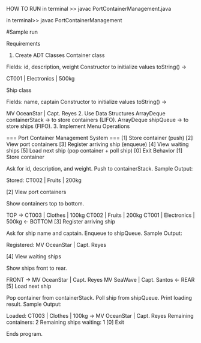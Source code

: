 HOW TO RUN 
in terminal >>  javac PortContainerManagement.java

in terminal>> javac PortContainerManagement




#Sample run

Requirements
1. Create ADT Classes
Container class

Fields: id, description, weight
Constructor to initialize values
toString() →
 
CT001 | Electronics | 500kg
 
Ship class

Fields: name, captain
Constructor to initialize values
toString() →
 
MV OceanStar | Capt. Reyes
2. Use Data Structures
ArrayDeque<Container> containerStack → to store containers (LIFO).
ArrayDeque<Ship> shipQueue → to store ships (FIFO).
3. Implement Menu Operations
 
=== Port Container Management System ===
[1] Store container (push)
[2] View port containers
[3] Register arriving ship (enqueue)
[4] View waiting ships
[5] Load next ship (pop container + poll ship)
[0] Exit
Behavior
[1] Store container

Ask for id, description, and weight.
Push to containerStack.
Sample Output:

 
Stored: CT002 | Fruits | 200kg
 
[2] View port containers

Show containers top to bottom.
 
TOP →
CT003 | Clothes     | 100kg
CT002 | Fruits      | 200kg
CT001 | Electronics | 500kg
← BOTTOM
[3] Register arriving ship

Ask for ship name and captain.
Enqueue to shipQueue.
Sample Output:

 
Registered: MV OceanStar | Capt. Reyes
 
[4] View waiting ships

Show ships front to rear.
 
FRONT →
MV OceanStar | Capt. Reyes
MV SeaWave   | Capt. Santos
← REAR
[5] Load next ship

Pop container from containerStack.
Poll ship from shipQueue.
Print loading result.
Sample Output:

 
Loaded: CT003 | Clothes | 100kg → MV OceanStar | Capt. Reyes
Remaining containers: 2
Remaining ships waiting: 1
[0] Exit

Ends program.
